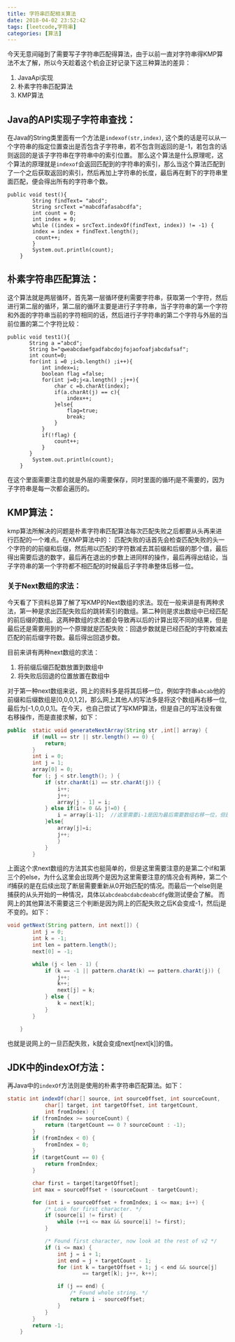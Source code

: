 ```yaml
---
title: 字符串匹配相关算法
date: 2018-04-02 23:52:42
tags: [leetcode,字符串]
categories: [算法]
---
```

今天无意间碰到了需要写子字符串匹配得算法，由于以前一直对字符串得KMP算法不太了解，所以今天趁着这个机会正好记录下这三种算法的差异：
1. JavaApi实现
2. 朴素字符串匹配算法
3. KMP算法


## Java的API实现子字符串查找：
在Java的String类里面有一个方法是`indexof(str,index)`, 这个类的话是可以从一个字符串的指定位置查出是否包含子字符串，若不包含则返回的是-1，若包含的话则返回的是该子字符串在字符串中的索引位置。 那么这个算法是什么原理呢，这个算法的原理就是`indexof`会返回匹配到的字符串的索引，那么当这个算法匹配到了一个之后获取返回的索引，然后再加上字符串的长度，最后再在剩下的字符串里面匹配，便会得出所有的字符串个数。
```
public void test(){
        String findText= "abcd";
        String srcText ="mabcdfafasabcdfa";
        int count = 0;
        int index = 0;
        while ((index = srcText.indexOf(findText, index)) != -1) {
        index = index + findText.length();
         count++;
        }
        System.out.println(count);
    }
```


## 朴素字符串匹配算法：
这个算法就是两层循环，首先第一层循环便利需要字符串，获取第一个字符，然后进行第二层的循环，第二层的循环主要是进行子字符串，当子字符串的第一个字符和外面的字符串当前的字符相同的话，然后进行子字符串的第二个字符与外层的当前位置的第二个字符比较：
```
public void test1(){
       String a ="abcd";
       String b="qweabcdaefgadfabcdojfojaofoafjabcdafsaf";
       int count=0;
       for(int i =0 ;i<b.length() ;i++){
           int index=i;
           boolean flag =false;
           for(int j=0;j<a.length() ;j++){
               char c =b.charAt(index);
               if(a.charAt(j) == c){
                   index++;
               }else{
                   flag=true;
                   break;
               }
           }
           if(!flag) {
               count++;
           }
       }
        System.out.println(count);
    }
```
在这个里面需要注意的就是外层的i需要保存，同时里面的循环j是不需要的，因为子字符串是每一次都会遍历的。


## KMP算法：
kmp算法所解决的问题是朴素字符串匹配算法每次匹配失败之后都要从头再来进行匹配的一个难点。在KMP算法中的： 匹配失败的话首先会检查匹配失败的头一个字符的的前缀和后缀，然后用以匹配的字符数减去其前缀和后缀的那个值，最后得出需要后退的数字，最后再在退出的步数上进同样的操作，最后再得出结论，当子字符串的第一个字符都不相匹配的时候最后子字符串整体后移一位。

### 关于Next数组的求法：
今天看了下资料总算了解了写KMP的Next数组的求法。现在一般来讲是有两种求法，第一种是求出匹配失败后的跳转索引的数组。第二种则是求出数组中已经匹配的前后缀的数组。这两种数组的求法都会导致再以后的计算出现不同的结果，但是最后还是需要用到的一个原理就是匹配失败：回退步数就是已经匹配的字符数减去匹配的前后缀字符数。最后得出回退步数。

目前来讲有两种next数组的求法：
1. 将前缀后缀匹配数放置到数组中
2. 将失败后回退的位置放置在数组中

对于第一种next数组来说，网上的资料多是将其后移一位，例如字符串`abcab`他的前缀和后缀数组是[0,0,0,1,2]，那么网上其他人的写法多是将这个数组再右移一位,最后为[-1,0,0,0,1]。在今天，也自己尝试了写KMP算法，但是自己的写法没有做右移操作，而是直接求解，如下：
```java
public  static void generateNextArray(String str ,int[] array) {
        if (null == str || str.length() == 0) {
            return;
        }
        int i = 0;
        int j = 1;
        array[0] = 0;
        for (; j < str.length(); ) {
            if (str.charAt(i) == str.charAt(j)) {
                i++;
                j++;
                array[j - 1] = i;
            } else if(i!= 0 && j!=0) {
                i = array[i-1];  //这里需要i-1是因为最后需要数组右移一位，但是我这里没有移位，所以直接在这里减一
            }else{
                array[j]=i;
                j++;
                }
            }
        }


```
上面这个求next数组的方法其实也挺简单的，但是这里需要注意的是第二个if和第三个的else，为什么这里会出现两个是因为这里需要注意的情况会有两种，第二个if捕获的是在后续出现了断层需要重新从0开始匹配的情况。而最后一个else则是捕获的从头开始的一种情况，具体以`abcdeabcdabcdeabcdfg`做测试便会了解。
而网上的其他算法不需要这三个判断是因为网上的匹配失败之后K会变成-1，然后j是不变的。如下：
```java
void getNext(String pattern, int next[]) {
        int j = 0;
        int k = -1;
        int len = pattern.length();
        next[0] = -1;

        while (j < len - 1) {
            if (k == -1 || pattern.charAt(k) == pattern.charAt(j)) {
                j++;
                k++;
                next[j] = k;
            } else {
                k = next[k];
            }
        }

    }
```
也就是说网上的一旦匹配失败，k就会变成next[next[k]]的值。
## JDK中的indexOf方法：
再Java中的`indexOf`方法则是使用的朴素字符串匹配算法。如下：
```java
static int indexOf(char[] source, int sourceOffset, int sourceCount,
            char[] target, int targetOffset, int targetCount,
            int fromIndex) {
        if (fromIndex >= sourceCount) {
            return (targetCount == 0 ? sourceCount : -1);
        }
        if (fromIndex < 0) {
            fromIndex = 0;
        }
        if (targetCount == 0) {
            return fromIndex;
        }

        char first = target[targetOffset];
        int max = sourceOffset + (sourceCount - targetCount);

        for (int i = sourceOffset + fromIndex; i <= max; i++) {
            /* Look for first character. */
            if (source[i] != first) {
                while (++i <= max && source[i] != first);
            }

            /* Found first character, now look at the rest of v2 */
            if (i <= max) {
                int j = i + 1;
                int end = j + targetCount - 1;
                for (int k = targetOffset + 1; j < end && source[j]
                        == target[k]; j++, k++);

                if (j == end) {
                    /* Found whole string. */
                    return i - sourceOffset;
                }
            }
        }
        return -1;
    }
```